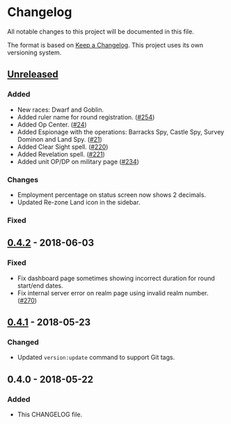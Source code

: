 # Changelog
All notable changes to this project will be documented in this file.

The format is based on [Keep a Changelog](http://keepachangelog.com/en/1.0.0/). This project uses its own versioning system.

## [Unreleased]
### Added
- New races: Dwarf and Goblin.
- Added ruler name for round registration. ([#254](https://github.com/WaveHack/OpenDominion/issues/254))
- Added Op Center. ([#24](https://github.com/WaveHack/OpenDominion/issues/24))
- Added Espionage with the operations: Barracks Spy, Castle Spy, Survey Dominon and Land Spy. ([#21](https://github.com/WaveHack/OpenDominion/issues/21))
- Added Clear Sight spell. ([#220](https://github.com/WaveHack/OpenDominion/issues/220))
- Added Revelation spell. ([#221](https://github.com/WaveHack/OpenDominion/issues/221))
- Added unit OP/DP on military page ([#234](https://github.com/WaveHack/OpenDominion/issues/234))

### Changes
- Employment percentage on status screen now shows 2 decimals.
- Updated Re-zone Land icon in the sidebar.

### Fixed

## [0.4.2] - 2018-06-03
### Fixed
- Fix dashboard page sometimes showing incorrect duration for round start/end dates.
- Fix internal server error on realm page using invalid realm number. ([#270](https://github.com/WaveHack/OpenDominion/issues/270))

## [0.4.1] - 2018-05-23
### Changed
- Updated `version:update` command to support Git tags.

## 0.4.0 - 2018-05-22
### Added
- This CHANGELOG file.

[Unreleased]: https://github.com/WaveHack/OpenDominion/compare/0.4.2...HEAD
[0.4.2]: https://github.com/WaveHack/OpenDominion/compare/0.4.1...0.4.2
[0.4.1]: https://github.com/WaveHack/OpenDominion/compare/0.4.0...0.4.1
